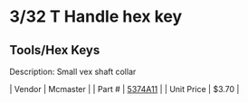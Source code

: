 # 3/32 T Handle hex key
## Tools/Hex Keys
Description: 	Small vex shaft collar 

| Vendor | Mcmaster | 
| Part # | [5374A11](http://www.mcmaster.com/) | 
| Unit Price | $3.70 | 
